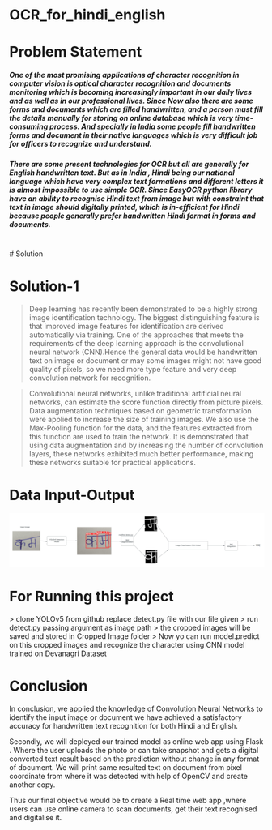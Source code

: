 # OCR_for_hindi_english
<h1>Problem Statement</h1>
<h5>
  One of the most promising applications of character recognition in computer vision is optical character
recognition and documents monitoring which is becoming increasingly important in our daily lives and as well as in
our professional lives. Since Now also there are some forms and documents which are filled handwritten, and a
person must fill the details manually for storing on online database which is very time-consuming process. And
specially in India some people fill handwritten forms and document in their native languages which is very difficult
job for officers to recognize and understand.
</h5>
<h5>
  There are some present technologies for OCR but all are generally for English handwritten text. But as in India ,
Hindi being our national language which have very complex text formations and different letters it is almost
impossible to use simple OCR. Since EasyOCR python library have an ability to recognise Hindi text from image
but with constraint that text in image should digitally printed, which is in-efficient for Hindi because people
generally prefer handwritten Hindi format in forms and documents.
</h5>
<br>
# Solution
<h1>Solution-1</h1>

>Deep learning has recently been demonstrated to be a highly
strong image identification technology. The biggest distinguishing
feature is that improved image features for identification are
derived automatically via training. One of the approaches that
meets the requirements of the deep learning approach is the
convolutional neural network (CNN).Hence the general data would be
handwritten text on image or document or may some images might
not have good quality of pixels, so we need more type feature and
very deep convolution network for recognition.

>Convolutional neural networks, unlike
traditional artificial neural networks, can
estimate the score function directly from
picture pixels. Data augmentation techniques
based on geometric transformation were
applied to increase the size of training
images. We also use the Max-Pooling function
for the data, and the features extracted
from this function are used to train the
network. It is demonstrated that using data
augmentation and by increasing the number
of convolution layers, these networks
exhibited much better performance, making
these networks suitable for practical
applications.


<h1>Data Input-Output</h1>
<img src="./images/i&o.jpeg" /> 
<h1>For Running this project</h1>
> clone YOLOv5 from github replace detect.py file with our file given 
> run detect.py passing argument as image path
> the cropped images will be saved and stored in Cropped Image folder 
> Now yo can run model.predict on this cropped images and recognize the character using CNN model trained on Devanagri Dataset 
<h1>Conclusion</h1>
In conclusion, we applied the knowledge of Convolution Neural Networks to identify the input image
or document we have achieved a satisfactory accuracy for handwritten text recognition for both
Hindi and English.

Secondly, we will deployed our trained model as online web app using Flask . Where the user uploads
the photo or can take snapshot and gets a digital converted text result based on the prediction
without change in any format of document. We will print same resulted text on document from pixel
coordinate from where it was detected with help of OpenCV and create another copy.

Thus our final objective would be to create a Real time web app ,where users can use online camera
to scan documents, get their text recognised and digitalise it.
